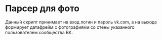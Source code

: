 # Парсер для фото


Данный скрипт принимает на вход логин и пароль vk.com, а на выходе формирует датафрейм с фотографиями cо стены указанного пользователем сообщества ВК.

